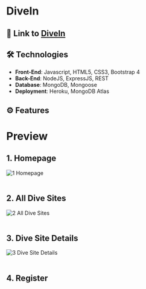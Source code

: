 # DiveIn

## 🔗 Link to [DiveIn](https://violetluo-divein.herokuapp.com)

## 🛠  Technologies
* **Front-End**: Javascript, HTML5, CSS3, Bootstrap 4 </br>
* **Back-End**: NodeJS, ExpressJS, REST </br>
* **Database**: MongoDB, Mongoose </br>
* **Deployment**: Heroku, MongoDB Atlas

## ⚙️  Features

# Preview
## 1. Homepage
![1  Homepage](https://user-images.githubusercontent.com/18150621/118382768-35f48b80-b62b-11eb-8151-aadbf932d81a.png)
</br></br>

## 2. All Dive Sites
![2  All Dive Sites](https://user-images.githubusercontent.com/18150621/118382803-73f1af80-b62b-11eb-91dd-0a58f6a963fb.png)
</br></br>

## 3. Dive Site Details
![3  Dive Site Details](https://user-images.githubusercontent.com/18150621/118382846-e3679f00-b62b-11eb-8301-f473a4a64650.png)
</br></br>

## 4. Register
</br></br>
